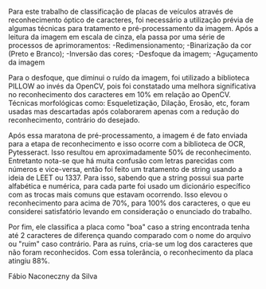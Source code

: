 Para este trabalho de classificação de placas de veículos através de reconhecimento óptico de caracteres, foi necessário a utilização prévia de algumas técnicas para tratamento e pré-processamento da imagem. Após a leitura da imagem em escala de cinza, ela passa por uma série de processos de aprimoramentos:
    -Redimensionamento;
    -Binarização da cor (Preto e Branco);
    -Inversão das cores;
    -Desfoque da imagem;
    -Aguçamento da imagem

Para o desfoque, que diminui o ruído da imagem, foi utilizado a biblioteca PILLOW ao invés da OpenCV, pois foi constatado uma melhora significativa no reconhecimento dos caracteres em 10% em relação ao OpenCV. Técnicas morfológicas como: Esqueletização, Dilação, Erosão, etc, foram usadas mas descartadas após colaborarem apenas com a redução do reconhecimento, contrário do desejado.

Após essa maratona de pré-processamento, a imagem é de fato enviada para a etapa de reconhecimento e isso ocorre com a biblioteca de OCR, Pytesseract. Isso resultou em aproximadamente 50% de reconhecimento. Entretanto nota-se que há muita confusão com letras parecidas com números e vice-versa, então foi feito um tratamento de string usando a ideia de LEET ou 1337. Para isso, sabendo que a string possui sua parte alfabética e numérica, para cada parte foi usado um dicionário específico com as trocas mais comuns que estavam ocorrendo. Isso elevou o reconhecimento para acima de 70%, para 100% dos caracteres, o que eu considerei satisfatório levando em consideração o enunciado do trabalho.

Por fim, ele classifica a placa como "boa" caso a string encontrada tenha até 2 caracteres de diferença quando comparado com o nome do arquivo ou "ruim" caso contrário. Para as ruins, cria-se um log dos caracteres que não foram reconhecidos. Com essa tolerância, o reconhecimento da placa atingiu 88%.

Fábio Naconeczny da Silva
